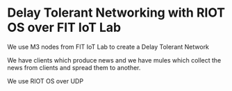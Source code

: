 # Delay Tolerant Networking with RIOT OS over FIT IoT Lab

We use M3 nodes from FIT IoT Lab to create a Delay Tolerant Network

We have clients which produce news and we have mules which collect the news from clients and spread them to another.

We use RIOT OS over UDP
